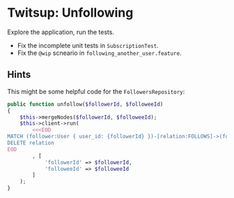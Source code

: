 # Twitsup: Unfollowing

Explore the application, run the tests.

- Fix the incomplete unit tests in `SubscriptionTest`.
- Fix the `@wip` scneario in `following_another_user.feature`.

## Hints

This might be some helpful code for the `FollowersRepository`:

```php
public function unfollow($followerId, $followeeId)
{
    $this->mergeNodes($followerId, $followeeId);
    $this->client->run(
        <<<EOD
MATCH (follower:User { user_id: {followerId} })-[relation:FOLLOWS]->(followee:User { user_id: {followeeId} })
DELETE relation
EOD
        , [
            'followerId' => $followerId,
            'followeeId' => $followeeId
        ]
    );
}
```
